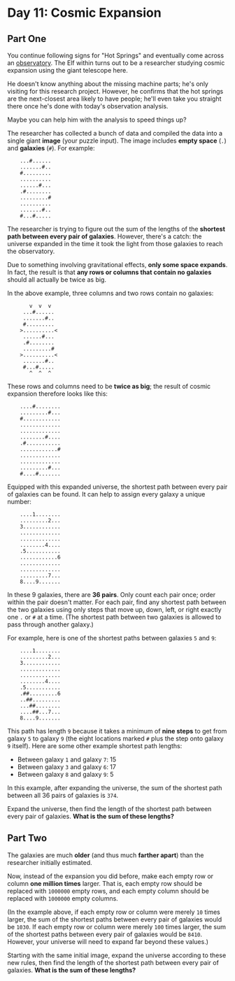 # Day 11: Cosmic Expansion

## Part One

You continue following signs for "Hot Springs" and eventually come
across an [observatory](https://en.wikipedia.org/wiki/Observatory). The
Elf within turns out to be a researcher studying cosmic expansion using
the giant telescope here.

He doesn't know anything about the missing machine parts; he's only
visiting for this research project. However, he confirms that the hot
springs are the next-closest area likely to have people; he'll even take
you straight there once he's done with today's observation analysis.

Maybe you can help him with the analysis to speed things up?

The researcher has collected a bunch of data and compiled the data into
a single giant **image** (your puzzle input). The image includes **empty
space** (`.`) and **galaxies** (`#`). For example:

```
    ...#......
    .......#..
    #.........
    ..........
    ......#...
    .#........
    .........#
    ..........
    .......#..
    #...#.....
```

The researcher is trying to figure out the sum of the lengths of the
**shortest path between every pair of galaxies**. However, there's a
catch: the universe expanded in the time it took the light from those
galaxies to reach the observatory.

Due to something involving gravitational effects, **only some space
expands**. In fact, the result is that **any rows or columns that contain
no galaxies** should all actually be twice as big.

In the above example, three columns and two rows contain no galaxies:

```
       v  v  v
     ...#......
     .......#..
     #.........
    >..........<
     ......#...
     .#........
     .........#
    >..........<
     .......#..
     #...#.....
       ^  ^  ^
```

These rows and columns need to be **twice as big**; the result of cosmic
expansion therefore looks like this:

```
    ....#........
    .........#...
    #............
    .............
    .............
    ........#....
    .#...........
    ............#
    .............
    .............
    .........#...
    #....#.......
```

Equipped with this expanded universe, the shortest path between every
pair of galaxies can be found. It can help to assign every galaxy a
unique number:

```
    ....1........
    .........2...
    3............
    .............
    .............
    ........4....
    .5...........
    ............6
    .............
    .............
    .........7...
    8....9.......
```

In these 9 galaxies, there are **36 pairs**. Only count each pair once;
order within the pair doesn't matter. For each pair, find any shortest
path between the two galaxies using only steps that move up, down, left,
or right exactly one `.` or `#` at a time. (The shortest path between
two galaxies is allowed to pass through another galaxy.)

For example, here is one of the shortest paths between galaxies `5` and
`9`:

```
    ....1........
    .........2...
    3............
    .............
    .............
    ........4....
    .5...........
    .##.........6
    ..##.........
    ...##........
    ....##...7...
    8....9.......
```

This path has length `9` because it takes a minimum of **nine steps** to
get from galaxy `5` to galaxy `9` (the eight locations marked `#` plus
the step onto galaxy `9` itself). Here are some other example shortest
path lengths:

- Between galaxy `1` and galaxy `7`: 15
- Between galaxy `3` and galaxy `6`: 17
- Between galaxy `8` and galaxy `9`: 5

In this example, after expanding the universe, the sum of the shortest
path between all 36 pairs of galaxies is `374`.

Expand the universe, then find the length of the shortest path between
every pair of galaxies. **What is the sum of these lengths?**

## Part Two

The galaxies are much **older** (and thus much **farther apart**) than the
researcher initially estimated.

Now, instead of the expansion you did before, make each empty row or
column **one million times** larger. That is, each empty row should be
replaced with `1000000` empty rows, and each empty column should be
replaced with `1000000` empty columns.

(In the example above, if each empty row or column were merely `10`
times larger, the sum of the shortest paths between every pair of
galaxies would be `1030`. If each empty row or column were merely `100`
times larger, the sum of the shortest paths between every pair of
galaxies would be `8410`. However, your universe will need to expand far
beyond these values.)

Starting with the same initial image, expand the universe according to
these new rules, then find the length of the shortest path between every
pair of galaxies. **What is the sum of these lengths?**
